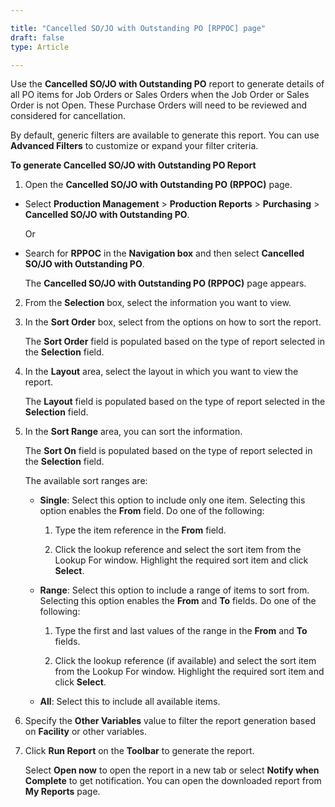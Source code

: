 ```yaml
---

title: "Cancelled SO/JO with Outstanding PO [RPPOC] page"
draft: false
type: Article

---
```


Use the **Cancelled SO/JO with Outstanding PO** report to generate details of all PO items for Job Orders or Sales Orders when the Job Order or Sales Order is not Open. These Purchase Orders will need to be reviewed and considered for cancellation.

By default, generic filters are available to generate this report. You can use **Advanced Filters** to customize or expand your filter criteria.

**To generate Cancelled SO/JO with Outstanding PO Report**

1. Open the **Cancelled SO/JO with Outstanding PO (RPPOC)** page.

  - Select **Production Management** > **Production Reports** > **Purchasing** > **Cancelled SO/JO with Outstanding PO**.

    Or

  - Search for **RPPOC** in the **Navigation box** and then select **Cancelled SO/JO with Outstanding PO**.

       The **Cancelled SO/JO with Outstanding PO (RPPOC)** page appears.

2. From the **Selection** box, select the information you want to view.

3. In the **Sort Order** box, select from the options on how to sort the report.

    The **Sort Order** field is populated based on the type of report selected in the **Selection** field.

4. In the **Layout** area, select the layout in which you want to view the report.

    The **Layout** field is populated based on the type of report selected in the **Selection** field.

5. In the **Sort Range** area, you can sort the information.

    The **Sort On** field is populated based on the type of report selected in the **Selection** field.

    The available sort ranges are:

      - **Single**: Select this option to include only one item. Selecting this option enables the **From** field. Do one of the following:

        1. Type the item reference in the **From** field.

        2. Click the lookup reference and select the sort item from the Lookup For window. Highlight the required sort item and click **Select**.

      - **Range**: Select this option to include a range of items to sort from. Selecting this option enables the **From** and **To** fields. Do one of the following:

        1. Type the first and last values of the range in the **From** and **To** fields.

        2. Click the lookup reference (if available) and select the sort item from the Lookup For window. Highlight the required sort item and click **Select**.

      - **All**: Select this to include all available items.

6. Specify the **Other Variables** value to filter the report generation based on **Facility** or other variables.

7. Click **Run Report** on the **Toolbar** to generate the report.

    Select **Open now** to open the report in a new tab or select **Notify when Complete** to get notification. You can open the downloaded report from **My Reports** page.